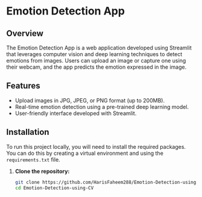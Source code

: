 # Emotion Detection App

## Overview
The Emotion Detection App is a web application developed using Streamlit that leverages computer vision and deep learning techniques to detect emotions from images. Users can upload an image or capture one using their webcam, and the app predicts the emotion expressed in the image.

## Features
- Upload images in JPG, JPEG, or PNG format (up to 200MB).
- Real-time emotion detection using a pre-trained deep learning model.
- User-friendly interface developed with Streamlit.

## Installation

To run this project locally, you will need to install the required packages. You can do this by creating a virtual environment and using the `requirements.txt` file.

1. **Clone the repository:**
   ```bash
   git clone https://github.com/HarisFaheem288/Emotion-Detection-using-CV.git
   cd Emotion-Detection-using-CV
